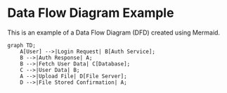 # Data Flow Diagram Example

This is an example of a Data Flow Diagram (DFD) created using Mermaid.

```mermaid
graph TD;
    A[User] -->|Login Request| B[Auth Service];
    B -->|Auth Response| A;
    B -->|Fetch User Data| C[Database];
    C -->|User Data| B;
    A -->|Upload File| D[File Server];
    D -->|File Stored Confirmation| A;
